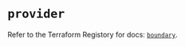 # `provider`

Refer to the Terraform Registory for docs: [`boundary`](https://registry.terraform.io/providers/hashicorp/boundary/1.1.7/docs).
